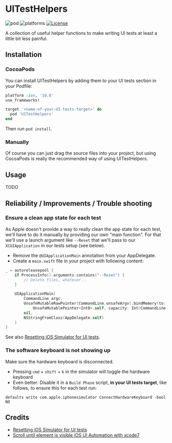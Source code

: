 # UITestHelpers
![pod](https://img.shields.io/cocoapods/v/UITestHelpers.svg) ![platforms](https://img.shields.io/badge/platforms-iOS-00AFF0.svg) [![License](https://img.shields.io/badge/License-Apache%202.0-00AFF0.svg)](https://github.com/myposter-de/ios-ui-test-helpers/blob/master/LICENSE)

A collection of useful helper functions to make writing UI tests at least a little bit less painful.

## Installation

### CocoaPods

You can install UITestHelpers by adding them to your UI tests section in your Podfile:
```ruby
platform :ios, '10.0'
use_frameworks!

target '<name-of-your-UI-tests-target>' do
  pod 'UITestHelpers'
end
```

Then run `pod install`.

### Manually

Of course you can just drag the source files into your project, but using CocoaPods is really the recommended way of using UITestHelpers.

## Usage

TODO

## Reliability / Improvements / Trouble shooting

### Ensure a clean app state for each test

As Apple doesn't provide a way to really clean the app state for each test, we'll have to do it manually by providing our own "main function".
For that we'll use a launch argument like `--Reset` that we'll pass to our `XCUIApplication` in our tests setup (see below).

- Remove the `@UIApplicationMain` annotation from your AppDelegate.
- Create a `main.swift` file in your project with following content:
```swift
_ = autoreleasepool {
    if ProcessInfo().arguments.contains("--Reset") {
        // Delete files, whatever...
    }

    UIApplicationMain(
        CommandLine.argc,
        UnsafeMutableRawPointer(CommandLine.unsafeArgv).bindMemory(to:
            UnsafeMutablePointer<Int8>.self, capacity: Int(CommandLine.argc)),
        nil,
        NSStringFromClass(AppDelegate.self)
    )
}
```

See also [Resetting iOS Simulator for UI tests][1].

### The software keyboard is not showing up

Make sure the hardware keyboard is disconnected.
- Pressing `cmd` + `shift` + `k` in the simulator will toggle the hardware keyboard
- Even better: Disable it in a `Build Phase` script, **in your UI tests target**, like follows, to ensure this for each test run:
```shell
defaults write com.apple.iphonesimulator ConnectHardwareKeyboard -bool NO
```

## Credits

- [Resetting iOS Simulator for UI tests][1]
- [Scroll until element is visible iOS UI Automation with xcode7][2]


[1]: https://m.pardel.net/resetting-ios-simulator-for-ui-tests-cd7fff57788e
[2]: https://stackoverflow.com/questions/32646539/scroll-until-element-is-visible-ios-ui-automation-with-xcode7
